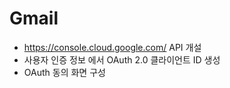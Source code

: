 

# Gmail 

- https://console.cloud.google.com/ API 개설
- 사용자 인증 정보 에서 OAuth 2.0 클라이언트 ID 생성 
- OAuth 동의 화면 구성 